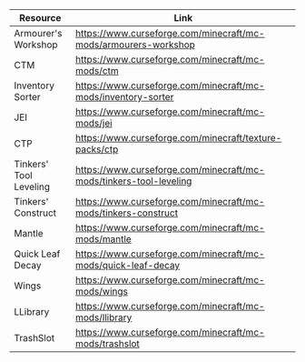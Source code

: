 | Resource                   | Link                                                                 |
|----------------------------|----------------------------------------------------------------------|
| Armourer's Workshop        | https://www.curseforge.com/minecraft/mc-mods/armourers-workshop      |
| CTM                        | https://www.curseforge.com/minecraft/mc-mods/ctm                     |
| Inventory Sorter           | https://www.curseforge.com/minecraft/mc-mods/inventory-sorter        |
| JEI                        | https://www.curseforge.com/minecraft/mc-mods/jei                     |
| CTP                        | https://www.curseforge.com/minecraft/texture-packs/ctp               |
| Tinkers' Tool Leveling     | https://www.curseforge.com/minecraft/mc-mods/tinkers-tool-leveling   |
| Tinkers' Construct         | https://www.curseforge.com/minecraft/mc-mods/tinkers-construct       |
| Mantle                     | https://www.curseforge.com/minecraft/mc-mods/mantle                  |
| Quick Leaf Decay           | https://www.curseforge.com/minecraft/mc-mods/quick-leaf-decay        |
| Wings                      | https://www.curseforge.com/minecraft/mc-mods/wings                   |
| LLibrary                   | https://www.curseforge.com/minecraft/mc-mods/llibrary                |
| TrashSlot                  | https://www.curseforge.com/minecraft/mc-mods/trashslot               |

